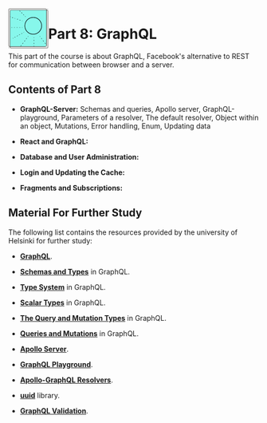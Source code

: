 <h1>
<img src="https://raw.githubusercontent.com/katerina-tziala/fullstackopen2019/master/documentation_images/part8_logo.png" alt="part logo" width="80" height="80" align="left" >
<br/>Part 8: GraphQL<br/>
</h1>

This part of the course is about GraphQL, Facebook's alternative to REST for communication between browser and a server.

<h2>Contents of Part 8</h2>

* **GraphQL-Server:** Schemas and queries, Apollo server, GraphQL-playground, Parameters of a resolver, The default resolver, Object within an object, Mutations, Error handling, Enum, Updating data

* **React and GraphQL:** 

* **Database and User Administration:** 

* **Login and Updating the Cache:** 

* **Fragments and Subscriptions:** 




<h2>Material For Further Study</h2>

The following list contains the resources provided by the university of Helsinki for further study:

* [**GraphQL**](https://graphql.org/).

* [**Schemas and Types**](https://graphql.org/learn/schema/) in GraphQL.

* [**Type System**](https://graphql.org/learn/schema/#type-system) in GraphQL.

* [**Scalar Types**](https://graphql.org/learn/schema/#scalar-types) in GraphQL.

* [**The Query and Mutation Types**](https://graphql.org/learn/schema/#the-query-and-mutation-types) in GraphQL.

* [**Queries and Mutations**](https://graphql.org/learn/queries/#fields) in GraphQL.

* [**Apollo Server**](https://www.apollographql.com/docs/apollo-server/).

* [**GraphQL Playground**](https://www.apollographql.com/docs/apollo-server/testing/graphql-playground/).

* [**Apollo-GraphQL Resolvers**](https://www.apollographql.com/docs/graphql-tools/resolvers/#Resolver-function-signature).

* [**uuid**](https://github.com/kelektiv/node-uuid#readme) library.

* [**GraphQL Validation**](https://graphql.org/learn/validation/).

